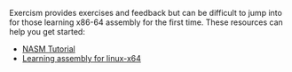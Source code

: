 Exercism provides exercises and feedback but can be difficult to jump into for
those learning x86-64 assembly for the first time. These resources can help you
get started:

* [NASM Tutorial](https://cs.lmu.edu/~ray/notes/nasmtutorial/)
* [Learning assembly for linux-x64](https://github.com/0xAX/asm)
